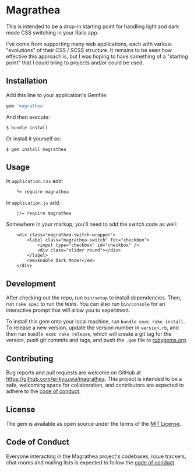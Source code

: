 # Magrathea

This is intended to be a drop-in starting point for handling light and dark mode CSS switching in your Rails app.

I've come from supporting many web applications, each with various "evolutions" of their CSS / SCSS structure. It
remains to be seen how effective this approach is, but I was hoping to have something of a "starting point" that I could
bring to projects and/or could be used.

## Installation

Add this line to your application's Gemfile:

```ruby
gem 'magrathea'
```

And then execute:

    $ bundle install

Or install it yourself as:

    $ gem install magrathea

## Usage

In `application.css` add:
```
    *= require magrathea
```

In `application.js` add:
```
    //= require magrathea
```

Somewhere in your markup, you'll need to add the switch code as well:
```
    <div class="magrathea-switch-wrapper">
        <label class="magrathea-switch" for="checkbox">
            <input type="checkbox" id="checkbox" />
            <div class="slider round"></div>
        </label>
        <em>Enable Dark Mode!</em>
    </div> 
```


## Development

After checking out the repo, run `bin/setup` to install dependencies. Then, run `rake spec` to run the tests. You can also
run `bin/console` for an interactive prompt that will allow you to experiment.

To install this gem onto your local machine, run `bundle exec rake install`. To release a new version, update the version
number in `version.rb`, and then run `bundle exec rake release`, which will create a git tag for the version, push git
commits and tags, and push the `.gem` file to [rubygems.org](https://rubygems.org).

## Contributing

Bug reports and pull requests are welcome on GitHub at https://github.com/erikyuzwa/magrathea. This project is intended
to be a safe, welcoming space for collaboration, and contributors are expected to adhere to the
[code of conduct](https://github.com/erikyuzwa/magrathea/blob/master/CODE_OF_CONDUCT.md).


## License

The gem is available as open source under the terms of the [MIT License](https://opensource.org/licenses/MIT).

## Code of Conduct

Everyone interacting in the Magrathea project's codebases, issue trackers, chat rooms and mailing lists is expected to
follow the [code of conduct](https://github.com/erikyuzwa/magrathea/blob/master/CODE_OF_CONDUCT.md).
